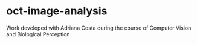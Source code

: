 # oct-image-analysis
Work developed with Adriana Costa during the course of Computer Vision and Biological Perception
